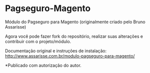 Pagseguro-Magento
=================

Módulo do Pagseguro para Magento (originalmente criado pelo Bruno Assarisse)

Agora você pode fazer fork do repositório, realizar suas alterações e contribuir com o projeto/módulo.

Documentação original e instruções de instalação: http://www.assarisse.com.br/modulo-pagseguro-para-magento/

*Publicado com autorização do autor.